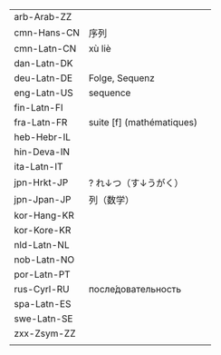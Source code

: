 | | | |
|-|-|-|
| arb-Arab-ZZ |  |  |
| cmn-Hans-CN | 序列 |  |
| cmn-Latn-CN | xù liè |  |
| dan-Latn-DK |  |  |
| deu-Latn-DE | Folge, Sequenz |  |
| eng-Latn-US | sequence |  |
| fin-Latn-FI |  |  |
| fra-Latn-FR | suite [f] (mathématiques) |  |
| heb-Hebr-IL |  |  |
| hin-Deva-IN |  |  |
| ita-Latn-IT |  |  |
| jpn-Hrkt-JP | ? れ↓つ（す↓うがく） |  |
| jpn-Jpan-JP | 列（数学） |  |
| kor-Hang-KR |  |  |
| kor-Kore-KR |  |  |
| nld-Latn-NL |  |  |
| nob-Latn-NO |  |  |
| por-Latn-PT |  |  |
| rus-Cyrl-RU | после́довательность |  |
| spa-Latn-ES |  |  |
| swe-Latn-SE |  |  |
| zxx-Zsym-ZZ |  |  |
|  |  |  |
